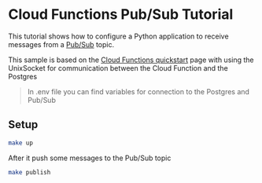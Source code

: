 Cloud Functions Pub/Sub Tutorial
===============================
This tutorial shows how to configure a Python application to receive messages from a
[Pub/Sub](https://cloud.google.com/pubsub/docs/overview) topic.

This sample is based on the
[Cloud Functions quickstart](https://cloud.google.com/functions/docs/quickstart-pubsub)
page with using the UnixSocket for communication between the Cloud Function and the Postgres

> In .env file you can find variables for connection to the Postgres and Pub/Sub

## Setup
```bash
make up
```

After it push some messages to the Pub/Sub topic
```bash
make publish
```
